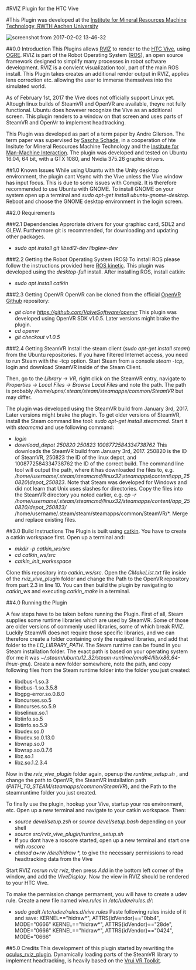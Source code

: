 #RVIZ Plugin for the HTC Vive

#This Plugin was developed at the [Institute for Mineral Resources Machine Technology, RWTH Aachen University](http://www.imr.rwth-aachen.de/)

![screenshot from 2017-02-02 13-46-32](https://cloud.githubusercontent.com/assets/25487099/22546675/5bb0eef4-e93e-11e6-91fd-0e647c1953b2.png)

##0.0 Introduction
This Plugins allows [RVIZ](http://wiki.ros.org/rviz) to render to the [HTC Vive](https://www.vive.com/), using [OGRE](http://www.ogre3d.org/). RVIZ is part of the Robot Operating System ([ROS](http://www.ros.org/)), an open source framework designed to simplify many processes in robot software development. RVIZ is a convient visualization tool, part of the main ROS install.
This Plugin takes creates an additional render output in RVIZ, applies lens correction etc. allowing the user to immerse themselves into the simulated world.

As of February 1st, 2017 the Vive does not officially support Linux yet. Altough linux builds of SteamVR and OpenVR are available, theyre not fully functional. Ubuntu does however recognize the Vive as an additional screen. This plugin renders to a window on that screen and uses parts of SteamVR and OpenVr to implement headtracking.

This Plugin was developed as part of a term paper by Andre Gilerson. The term paper was supervised by [Sascha Schade](https://github.com/strongly-typed), in a cooperation of hte Insitute for Mineral Resources Machine Technology and the [Institute for Man-Machine Interaction](https://www.mmi.rwth-aachen.de/). The plugin was developed and tested on Ubuntu 16.04, 64 bit, with a GTX 1080, and Nvidia 375.26 graphic drivers.

##1.0 Known Issues
While using Ubuntu with the Unity desktop environment, the plugin cant Vsync with the Vive unless the Vive window has input focus. This is due to some issues with Compiz. It is therefore recommended to use Ubuntu with GNOME. To install GNOME on your system open up a terminal and *sudo apt-get install ubuntu-gnome-desktop*. Reboot and choose the GNOME desktop environment in the login screen.

##2.0 Requirements

###2.1 Dependencies
Approriate drivers for your graphisc card, SDL2 and GLEW. Furthermore git is recommended, for downloading and updating other packages.
* *sudo apt install git libsdl2-dev libglew-dev*

###2.2 Getting the Robot Operating System (ROS)
To install ROS please follow the instructions provided here [ROS kinetic](http://wiki.ros.org/kinetic/Installation/Ubuntu). This plugin was developed using the *desktop-full* install. After installing ROS, install catkin:
* *sudo apt install catkin*

###2.3 Getting OpenVR
OpenVR can be cloned from the official [OpenVR Github](https://github.com/ValveSoftware/openvr) repository:
* *git clone https://github.com/ValveSoftware/openvr*
This plugin was developed using OpenVR SDK v1.0.5. Later versions might brake the plugin.
* *cd openvr*
* *git checkout v1.0.5*

###2.4 Getting SteamVR
Install the steam client (*sudo apt-get install steam*) from the Ubuntu repositories. If you have filtered Internet access, you need to run Steam with the -tcp option. Start Steam from a console *steam -tcp*, login and download SteamVR inside of the Steam Client. 

Then, go to the *Library -> VR*, right click on the SteamVR entry, navigate to *Properties -> Local Files -> Browse Local Files* and note the path. The path is probably */home/upns/.steam/steam/steamapps/common/SteamVR* but may differ.

The plugin was developed using the SteamVR build from January 3rd, 2017. Later versions might brake the plugin. To get older versions of SteamVR, install the Steam command line tool: *sudo apt-get install steamcmd*. Start it with *steamcmd* and use following command:
* *login <your steam user name>*
* *download_depot 250820 250823 1008772584334738762*
This downloads the SteamVR build from January 3rd, 2017. 250820 is the ID of SteamVR, 250823 the ID of the linux depot, and 1008772584334738762 the ID of the correct build. The command line tool will output the path, where it has downloaded the files to, e.g. */home/username/.steam/steamcmd/linux32\steamapps\content\app_250820\depot_250823*. Note that Steam was developed for Windows and did not learn that Unix uses slashes for directories. Copy the files into the SteamVR directory you noted earlier, e.g.
*cp -r /home/username/.steam/steamcmd/linux32/steamapps/content/app_250820/depot_250823/* /home/username/.steam/steam/steamapps/common/SteamVR/*.
Merge and replace existing files.



##3.0 Build Instructions
The Plugin is built using [catkin](http://wiki.ros.org/catkin). You have to create a catkin workspace first. Open up a terminal and:

* *mkdir -p catkin_ws/src*
* *cd catkin_ws/src*
* *catkin_init_worksspace*

Clone this repository into *catkin_ws/src*. Open the *CMakeList.txt* file inside of the *rviz_vive_plugin* folder and change the Path to the OpenVR repository from part 2.3 in line 10. You can then build the plugin by navigating to *catkin_ws* and executing *catkin_make* in a terminal.

##4.0 Running the Plugin

A few steps have to be taken before running the Plugin. First of all, Steam supplies some runtime libraries which are used by SteamVR. Some of those are older versions of commenly used libraries, some of which break RVIZ. Luckily SteamVR does not require those specific libraries, and we can therefore create a folder containing only the required libraries, and add that folder to the *LD_LIBRARY_PATH*. The Steam runtime can be found in you Steam installation folder. The exact path is based on your operating system (for me it was *~/.steam/ubuntu12_32/steam-runtime/amd64/lib/x86_64-linux-gnu*). Create a new folder somewhere, note the path, and copy following files from the Steam runtime folder into the folder you just created: 

* libdbus-1.so.3
* libdbus-1.so.3.5.8
* libgpg-error.so.0.8.0
* libncurses.so.5
* libncurses.so.5.9
* libselinux.so.1
* libtinfo.so.5
* libtinfo.so.5.9
* libudev.so.0
* libudev.so.0.13.0
* libwrap.so.0
* libwrap.so.0.7.6
* libz.so.1
* libz.so.1.2.3.4

Now in the *rviz_vive_plugin* folder again, openup the *runtime_setup.sh* , and change the path to OpenVR, the SteamVR installation path (*PATH_TO_STEAM/steamapps/common/SteamVR*), and the Path to the steamruntime folder you just created.

To finally use the plugin, hookup your Vive, startup your ros environment, etc. Open up a new terminal and navigate to your catkin workspace. Then:

* *source devel/setup.zsh* or *source devel/setup.bash* depending on your shell
* *source src/rviz_vive_plugin/runtime_setup.sh*
* If you dont have a roscore started, open up a new terminal and start one with *roscore*
* *chmod a+rw /dev/hidraw* *, to give the necessary permissions to read headtracking data from the Vive

Start RVIZ *rosrun rviz rviz*, then press *Add* in the bottom left corner of the window, and add the *ViveDisplay*. Now the view in RVIZ should be rendered to your HTC Vive.

To make the permission change permament, you will have to create a udev rule. Create a new file named *vive.rules* in */etc/udev/rules.d/*:
* *sudo gedit /etc/udev/rules.d/vive.rules*
Paste following rules inside of it and save:
KERNEL=="hidraw*", ATTRS{idVendor}=="0bb4", MODE="0666"
KERNEL=="hidraw*", ATTRS{idVendor}=="28de", MODE="0666"
KERNEL=="hidraw*", ATTRS{idVendor}=="0424", MODE="0666"



##5.0 Credits
This development of this plugin started by rewriting the [oculus_rviz_plugin](http://wiki.ros.org/oculus_rviz_plugins). Dynamically loading parts of the SteamVR library to implement headtracking, is heavily based on the [Vrui VR Toolkit](http://idav.ucdavis.edu/~okreylos/ResDev/Vrui/).
